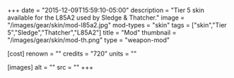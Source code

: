+++
date = "2015-12-09T15:59:10-05:00"
description = "Tier 5 skin available for the L85A2 used by Sledge & Thatcher."
image = "/images/gear/skin/mod-l85a2.jpg"
mod-types = "skin"
tags = ["skin","Tier 5","Sledge","Thatcher","L85A2"]
title = "Mod"
thumbnail = "/images/gear/skin/mod-th.png"
type = "weapon-mod"

[cost]
  renown = ""
  credits = "720"
  units = ""

[images]
  alt = ""
  src = ""
+++
